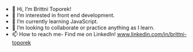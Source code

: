 - 👋 Hi, I’m Brittni Toporek!
- 👀 I’m interested in front end development.
- 🌱 I’m currently learning JavaScript.
- 💞️ I’m looking to collaborate or practice anything as I learn.
- 📫 How to reach me- Find me on LinkedIn! www.linkedin.com/in/brittni-toporek


<!---
btoporek/btoporek is a ✨ special ✨ repository because its `README.md` (this file) appears on your GitHub profile.
You can click the Preview link to take a look at your changes.
--->
